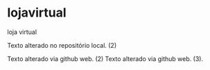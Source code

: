 # lojavirtual
loja virtual

Texto alterado no repositório local. (2)

Texto alterado via github web. (2)
Texto alterado via github web. (3).
